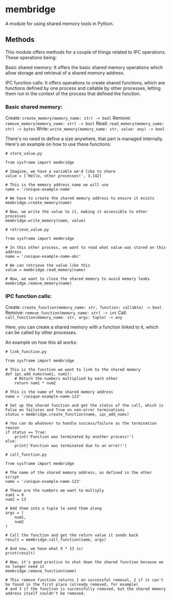 # membridge

A module for using shared memory tools in Python.


## Methods

This module offers methods for a couple of things related to IPC operations. These operations being:

Basic shared memory:
It offers the basic shared memory operations which allow storage and retrieval of a shared memory address.

IPC function calls:
It offers operations to create shared functions, which are functions defined by one process and callable by other processes, letting them run in the context of the process that defined the function.


### Basic shared memory:

Create: `create_memory(memory_name: str) -> bool`
Remove: `remove_memory(memory_name: str) -> bool`
Read:   `read_memory(memory_name: str) -> bytes`
Write:  `write_memory(memory_name: str, value: any) -> bool`

There's no need to define a size anywhere, that part is managed internally.
Here's an example on how to use these functions:
```
# store_value.py

from sysframe import membridge

# Imagine, we have a variable we'd like to share
value = ['Hello, other processes!', 3.142]

# This is the memory address name we will use
name = '/unique-example-name'

# We have to create the shared memory address to ensure it exists
membridge.create_memory(name)

# Now, we write the value to it, making it accessible to other processes
membridge.write_memory(name, value)
```
```
# retrieve_value.py

from sysframe import membridge

# In this other process, we want to read what value was stored on this address
name = '/unique-example-name-abc'

# We can retrieve the value like this
value = membridge.read_memory(name)

# Now, we want to close the shared memory to avoid memory leaks
membridge.remove_memory(name)
```

### IPC function calls:

Create: `create_function(memory_name: str, function: callable) -> bool`
Remove: `remove_function(memory_name: str) -> int`
Call:   `call_function(memory_name: str, args: tuple) -> any`

Here, you can create a shared memory with a function linked to it, which can be called by other processes.

An example on how this all works:
```
# link_function.py

from sysframe import membridge

# This is the function we want to link to the shared memory
def ipc_add_nums(num1, num2):
    # Return the numbers multiplied by each other
    return num1 * num2

# This is the name of the shared memory address
name = '/unique-example-name-123'

# Set up the shared function and get the status of the call, which is False on failures and True on non-error terminations
status = membridge.create_function(name, ipc_add_nums)

# You can do whatever to handle success/failure as the termination reason
if status == True:
    print('Function was terminated by another process!')
else:
    print('Function was terminated due to an error!')
```
```
# call_function.py

from sysframe import membridge

# The name of the shared memory address, as defined in the other script
name = '/unique-example-name-123'

# These are the numbers we want to multiply
num1 = 9
num2 = 13

# Add them into a tuple to send them along
args = (
    num1,
    num2
)

# Call the function and get the return value it sends back
result = membridge.call_function(name, args)

# And now, we have what 9 * 13 is!
print(result)

# Now, it's good practice to shut down the shared function because we no longer need it
membridge.remove_function(name)

# This remove function returns 1 on successful removal, 2 if it can't be found in the first place (already removed, for example)
# and 3 if the function is successfully removed, but the shared memory address itself couldn't be removed.
```

